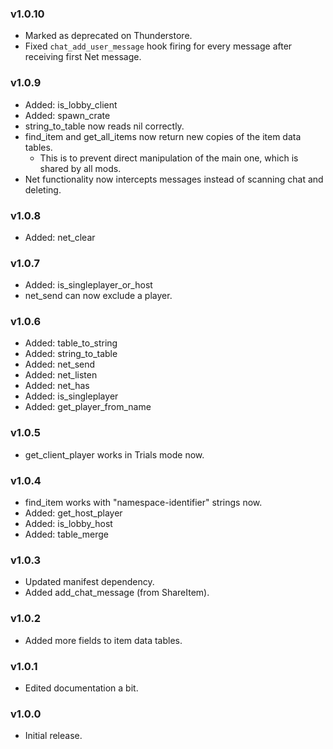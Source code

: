 ### v1.0.10
* Marked as deprecated on Thunderstore.
* Fixed `chat_add_user_message` hook firing for every message after receiving first Net message.

### v1.0.9
* Added: is_lobby_client
* Added: spawn_crate
* string_to_table now reads nil correctly.
* find_item and get_all_items now return new copies of the item data tables.
    * This is to prevent direct manipulation of the main one, which is shared by all mods.
* Net functionality now intercepts messages instead of scanning chat and deleting.

### v1.0.8
* Added: net_clear

### v1.0.7
* Added: is_singleplayer_or_host
* net_send can now exclude a player.

### v1.0.6
* Added: table_to_string
* Added: string_to_table
* Added: net_send
* Added: net_listen
* Added: net_has
* Added: is_singleplayer
* Added: get_player_from_name

### v1.0.5
* get_client_player works in Trials mode now.

### v1.0.4
* find_item works with "namespace-identifier" strings now.
* Added: get_host_player
* Added: is_lobby_host
* Added: table_merge

### v1.0.3
* Updated manifest dependency.
* Added add_chat_message (from ShareItem).

### v1.0.2
* Added more fields to item data tables.

### v1.0.1
* Edited documentation a bit.

### v1.0.0
* Initial release.